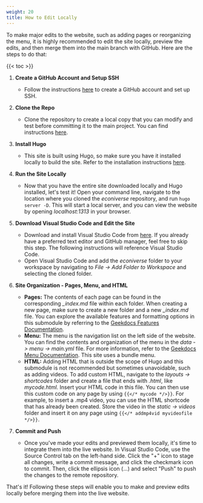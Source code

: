 ```yaml
---
weight: 20
title: How to Edit Locally
---
```


To make major edits to the website, such as adding pages or reorganizing the menu, it is highly recommended to edit the site locally, preview the edits, and then merge them into the main branch with GitHub. Here are the steps to do that:

{{< toc >}}

1. **Create a GitHub Account and Setup SSH**
   
   - Follow the instructions [here](https://docs.github.com/en/github/authenticating-to-github/connecting-to-github-with-ssh) to create a GitHub account and set up SSH.

2. **Clone the Repo**
   
   - Clone the repository to create a local copy that you can modify and test before committing it to the main project. You can find instructions [here](https://docs.github.com/en/github/creating-cloning-and-archiving-repositories/cloning-a-repository-from-github/cloning-a-repository).

3. **Install Hugo**
   
   - This site is built using Hugo, so make sure you have it installed locally to build the site. Refer to the installation instructions [here](https://gohugo.io/getting-started/installing/).

4. **Run the Site Locally**
   
   - Now that you have the entire site downloaded locally and Hugo installed, let's test it! Open your command line, navigate to the location where you cloned the *econiverse* repository, and run `hugo server -D`. This will start a local server, and you can view the website by opening *localhost:1313* in your browser.

5. **Download Visual Studio Code and Edit the Site**
   
   - Download and install Visual Studio Code from [here](https://code.visualstudio.com/). If you already have a preferred text editor and GitHub manager, feel free to skip this step. The following instructions will reference Visual Studio Code.
   - Open Visual Studio Code and add the *econiverse* folder to your workspace by navigating to *File -> Add Folder to Workspace* and selecting the cloned folder.
   
6. **Site Organization - Pages, Menu, and HTML**
   
   - **Pages:** The contents of each page can be found in the corresponding *_index.md* file within each folder. When creating a new page, make sure to create a new folder and a new *_index.md* file. You can explore the available features and formatting options in this submodule by referring to the [Geekdocs Features Documentation](https://geekdocs.de/features/code-blocks/).
   - **Menu:** The menu is the navigation list on the left side of the website. You can find the contents and organization of the menu in the *data -> menu -> main.yml* file. For more information, refer to the [Geekdocs Menu Documentation](https://geekdocs.de/usage/menus/). This site uses a bundle menu.
   - **HTML:** Adding HTML that is outside the scope of Hugo and this submodule is not recommended but sometimes unavoidable, such as adding videos. To add custom HTML, navigate to the *layouts -> shortcodes* folder and create a file that ends with *.html*, like *mycode.html*. Insert your HTML code in this file. You can then use this custom code on any page by using `{{</* mycode */>}}`. For example, to insert a .mp4 video, you can use the HTML shortcode that has already been created. Store the video in the *static -> videos* folder and insert it on any page using `{{</* addmp4vid myvideofile */>}}`.

7. **Commit and Push**
   
   - Once you've made your edits and previewed them locally, it's time to integrate them into the live website. In Visual Studio Code, use the Source Control tab on the left-hand side. Click the "+" icon to stage all changes, write a commit message, and click the checkmark icon to commit. Then, click the ellipsis icon (...) and select "Push" to push the changes to the remote repository.

That's it! Following these steps will enable you to make and preview edits locally before merging them into the live website.
